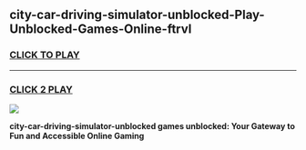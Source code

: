 
## city-car-driving-simulator-unblocked-Play-Unblocked-Games-Online-ftrvl
<h3>
<a href="https://premium76.site?title=city-car-driving-simulator-unblocked&ref=25A">CLICK TO PLAY</a></h3>
<hr>

<h3>
<a href="https://premium76.site?title=city-car-driving-simulator-unblocked&ref=25A">CLICK 2 PLAY</a>
  
</h3>

<a href="https://premium76.site?title=city-car-driving-simulator-unblocked&ref=25A"><img src="https://clearcache.store/games.png"></a>


**city-car-driving-simulator-unblocked games unblocked: Your Gateway to Fun and Accessible Online Gaming**
